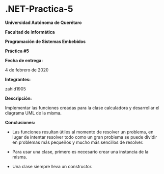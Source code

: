# .NET-Practica-5

**Universidad Autónoma de Querétaro**

**Facultad de Informática**

**Programación de Sistemas Embebidos**

**Práctica #5**

**Fecha de entrega:**

4 de febrero de 2020

**Integrantes:**

zahid1905

**Descripción:**

Implementar las funciones creadas para la clase calculadora y desarrollar el diagrama UML de la misma.

**Conclusiones:**

- Las funciones resultan útiles al momento de resolver un problema, en lugar de intentar resolver todo como un gran problema se puede dividir en problemas más pequeños y mucho más sencillos de resolver.

- Para usar una clase, primero es necesario crear una instancia de la misma.

- Una clase siempre lleva un constructor.
